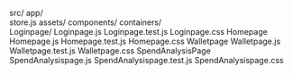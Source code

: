 src/
    app/    
        store.js
    assets/
    components/
    containers/  
        Loginpage/
            Loginpage.js
            Loginpage.test.js
            Loginpage.css
        Homepage
            Homepage.js
            Homepage.test.js
            Homepage.css
        Walletpage
            Walletpage.js
            Walletpage.test.js
            Walletpage.css
        SpendAnalysisPage
            SpendAnalysispage.js
            SpendAnalysispage.test.js
            SpendAnalysispage.css
            
            
